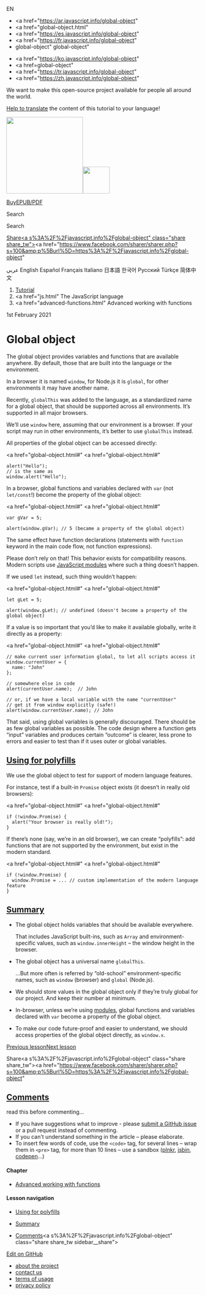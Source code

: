 EN

- <a href="https://ar.javascript.info/global-object"
- <a href="global-object.html"
- <a href="https://es.javascript.info/global-object"
- <a href="https://fr.javascript.info/global-object"
- global-object"
  global-object"

<!-- -->

- <a href="https://ko.javascript.info/global-object"
- <a href=global-object"
- <a href="https://tr.javascript.info/global-object"
- <a href="https://zh.javascript.info/global-object"

We want to make this open-source project available for people all around the world.

[Help to translate](translate.html) the content of this tutorial to your language!

<a href="index.html" class="sitetoolbar__link sitetoolbar__link_logo"><img src="img/sitetoolbar__logo_en.svg" class="sitetoolbar__logo sitetoolbar__logo_normal" width="200" /><img src="img/sitetoolbar__logo_small_en.svg" class="sitetoolbar__logo sitetoolbar__logo_small" width="70" /></a>

<a href="ebook.html" class="buy-book-button"><span class="buy-book-button__extra-text">Buy</span>EPUB/PDF</a>

Search

Search

<a href="tutorial/map.html" class="map">

<span class="share-icons__title">Share</span><a s%3A%2F%2Fjavascript.info%2Fglobal-object" class="share share_tw"></a><a href="https://www.facebook.com/sharer/sharer.php?s=100&amp;p%5Burl%5D=https%3A%2F%2Fjavascript.info%2Fglobal-object" </a>

عربي English Español Français Italiano 日本語 한국어 Русский Türkçe 简体中文

1.  <a href="index.html" class="breadcrumbs__link"><span class="breadcrumbs__hidden-text">Tutorial</span></a>
2.  <span id="breadcrumb-1"><a href="js.html" The JavaScript language</span></a></span>
3.  <span id="breadcrumb-2"><a href="advanced-functions.html" Advanced working with functions</span></a></span>

1st February 2021

# Global object

The global object provides variables and functions that are available anywhere. By default, those that are built into the language or the environment.

In a browser it is named `window`, for Node.js it is `global`, for other environments it may have another name.

Recently, `globalThis` was added to the language, as a standardized name for a global object, that should be supported across all environments. It’s supported in all major browsers.

We’ll use `window` here, assuming that our environment is a browser. If your script may run in other environments, it’s better to use `globalThis` instead.

All properties of the global object can be accessed directly:

<a href="global-object.html#"
<a href="global-object.html#"

    alert("Hello");
    // is the same as
    window.alert("Hello");

In a browser, global functions and variables declared with `var` (not `let/const`!) become the property of the global object:

<a href="global-object.html#"
<a href="global-object.html#"

    var gVar = 5;

    alert(window.gVar); // 5 (became a property of the global object)

The same effect have function declarations (statements with `function` keyword in the main code flow, not function expressions).

Please don’t rely on that! This behavior exists for compatibility reasons. Modern scripts use [JavaScript modules](modules.html) where such a thing doesn’t happen.

If we used `let` instead, such thing wouldn’t happen:

<a href="global-object.html#"
<a href="global-object.html#"

    let gLet = 5;

    alert(window.gLet); // undefined (doesn't become a property of the global object)

If a value is so important that you’d like to make it available globally, write it directly as a property:

<a href="global-object.html#"
<a href="global-object.html#"

    // make current user information global, to let all scripts access it
    window.currentUser = {
      name: "John"
    };

    // somewhere else in code
    alert(currentUser.name);  // John

    // or, if we have a local variable with the name "currentUser"
    // get it from window explicitly (safe!)
    alert(window.currentUser.name); // John

That said, using global variables is generally discouraged. There should be as few global variables as possible. The code design where a function gets “input” variables and produces certain “outcome” is clearer, less prone to errors and easier to test than if it uses outer or global variables.

## <a href="global-object.html#using-for-polyfills" id="using-for-polyfills" class="main__anchor">Using for polyfills</a>

We use the global object to test for support of modern language features.

For instance, test if a built-in `Promise` object exists (it doesn’t in really old browsers):

<a href="global-object.html#"
<a href="global-object.html#"

    if (!window.Promise) {
      alert("Your browser is really old!");
    }

If there’s none (say, we’re in an old browser), we can create “polyfills”: add functions that are not supported by the environment, but exist in the modern standard.

<a href="global-object.html#"
<a href="global-object.html#"

    if (!window.Promise) {
      window.Promise = ... // custom implementation of the modern language feature
    }

## <a href="global-object.html#summary" id="summary" class="main__anchor">Summary</a>

- The global object holds variables that should be available everywhere.

  That includes JavaScript built-ins, such as `Array` and environment-specific values, such as `window.innerHeight` – the window height in the browser.

- The global object has a universal name `globalThis`.

  …But more often is referred by “old-school” environment-specific names, such as `window` (browser) and `global` (Node.js).

- We should store values in the global object only if they’re truly global for our project. And keep their number at minimum.

- In-browser, unless we’re using [modules](modules.html), global functions and variables declared with `var` become a property of the global object.

- To make our code future-proof and easier to understand, we should access properties of the global object directly, as `window.x`.

<a href="var.html" class="page__nav page__nav_prev"><span class="page__nav-text"><span class="page__nav-text-shortcut"></span></span><span class="page__nav-text-alternate">Previous lesson</span></a><a href="function-object.html" class="page__nav page__nav_next"><span class="page__nav-text"><span class="page__nav-text-shortcut"></span></span><span class="page__nav-text-alternate">Next lesson</span></a>

<span class="share-icons__title">Share</span><a s%3A%2F%2Fjavascript.info%2Fglobal-object" class="share share_tw"></a><a href="https://www.facebook.com/sharer/sharer.php?s=100&amp;p%5Burl%5D=https%3A%2F%2Fjavascript.info%2Fglobal-object" </a>

<a href="tutorial/map.html" class="map">

## <a href="global-object.html#comments" id="comments">Comments</a>

<span class="comments__read-before-link">read this before commenting…</span>

- If you have suggestions what to improve - please [submit a GitHub issue](https://github.com/javascript-tutorial/en.javascript.info/issues/new) or a pull request instead of commenting.
- If you can't understand something in the article – please elaborate.
- To insert few words of code, use the `<code>` tag, for several lines – wrap them in `<pre>` tag, for more than 10 lines – use a sandbox ([plnkr](https://plnkr.co/edit/?p=preview), [jsbin](https://jsbin.com), [codepen](http://codepen.io)…)

<a href="tutorial/map.html" class="map"></a>

#### Chapter

- <a href="advanced-functions.html" class="sidebar__link">Advanced working with functions</a>

#### Lesson navigation

- <a href="global-object.html#using-for-polyfills" class="sidebar__link">Using for polyfills</a>
- <a href="global-object.html#summary" class="sidebar__link">Summary</a>

- <a href="global-object.html#comments" class="sidebar__link">Comments</a><a s%3A%2F%2Fjavascript.info%2Fglobal-object" class="share share_tw sidebar__share"></a><a href="https://www.facebook.com/sharer/sharer.php?s=100&amp;p%5Burl%5D=https%3A%2F%2Fjavascript.info%2Fglobal-object" class="share share_fb sidebar__share"></a>

<a href="https://github.com/javascript-tutorial/en.javascript.info/blob/master/1-js/06-advanced-functions/05-global-object" class="sidebar__link">Edit on GitHub</a>

- <a href="about.html" class="page-footer__link">about the project</a>
- <a href="about.html#contact-us" class="page-footer__link">contact us</a>
- <a href="terms.html" class="page-footer__link">terms of usage</a>
- <a href="privacy.html" class="page-footer__link">privacy policy</a>
